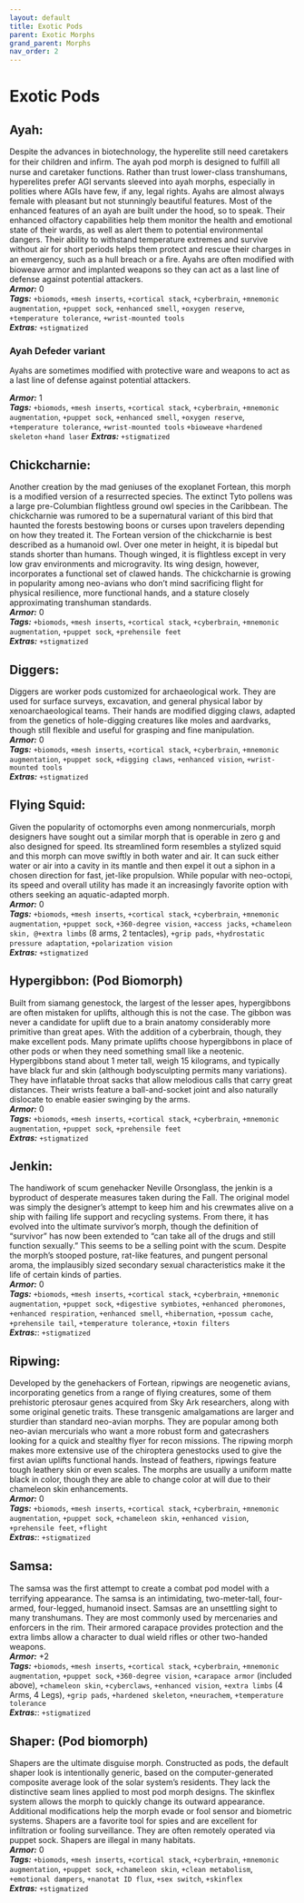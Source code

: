 ```yaml
---
layout: default
title: Exotic Pods
parent: Exotic Morphs
grand_parent: Morphs
nav_order: 2
---
```


# Exotic Pods

## Ayah:

Despite the advances in biotechnology, the hyperelite still need caretakers for their children and inﬁrm. The ayah pod morph is designed to fulfill all nurse and caretaker functions. Rather than trust lower-class transhumans, hyperelites prefer AGI servants sleeved into ayah morphs, especially in polities where AGIs have few, if any, legal rights. Ayahs are almost always female with pleasant but not stunningly beautiful features. Most of the enhanced features of an ayah are built under the hood, so to speak. Their enhanced olfactory capabilities help them monitor the health and emotional state of their wards, as well as alert them to potential environmental dangers. Their ability to withstand temperature extremes and survive without air for short periods helps them protect and rescue their charges in an emergency, such as a hull breach or a ﬁre. Ayahs are often modified with bioweave armor and implanted weapons so they can act as a last line of defense against potential attackers.  
**_Armor:_** 0  
**_Tags:_** `+biomods`, `+mesh inserts`, `+cortical stack`, `+cyberbrain`, `+mnemonic augmentation`, `+puppet sock`, `+enhanced smell`, `+oxygen reserve`, `+temperature tolerance`, `+wrist-mounted tools`  
**_Extras:_** `+stigmatized`

### Ayah Defeder variant

Ayahs are sometimes modified with protective ware and weapons to act as a last line of defense against potential attackers.

**_Armor:_** 1  
**_Tags:_** `+biomods`, `+mesh inserts`, `+cortical stack`, `+cyberbrain`, `+mnemonic augmentation`, `+puppet sock`, `+enhanced smell`, `+oxygen reserve`, `+temperature tolerance`, `+wrist-mounted tools` `+bioweave` `+hardened skeleton` `+hand laser`
**_Extras:_** `+stigmatized`

## Chickcharnie:

Another creation by the mad geniuses of the exoplanet Fortean, this morph is a modified version of a resurrected species. The extinct Tyto pollens was a large pre-Columbian flightless ground owl species in the Caribbean. The chickcharnie was rumored to be a supernatural variant of this bird that haunted the forests bestowing boons or curses upon travelers depending on how they treated it. The Fortean version of the chickcharnie is best described as a humanoid owl. Over one meter in height, it is bipedal but stands shorter than humans. Though winged, it is flightless except in very low grav environments and microgravity. Its wing design, however, incorporates a functional set of clawed hands. The chickcharnie is growing in popularity among neo-avians who don’t mind sacrificing flight for physical resilience, more functional hands, and a stature closely approximating transhuman standards.  
**_Armor:_** 0  
**_Tags:_** `+biomods`, `+mesh inserts`, `+cortical stack`, `+cyberbrain`, `+mnemonic augmentation`, `+puppet sock`, `+prehensile feet`  
**_Extras:_** `+stigmatized`

## Diggers:

Diggers are worker pods customized for archaeological work. They are used for surface surveys, excavation, and general physical labor by xenoarchaeological teams. Their hands are modified digging claws, adapted from the genetics of hole-digging creatures like moles and aardvarks, though still flexible and useful for grasping and fine manipulation.  
**_Armor:_** 0  
**_Tags:_** `+biomods`, `+mesh inserts`, `+cortical stack`, `+cyberbrain`, `+mnemonic augmentation`, `+puppet sock`, `+digging claws`, `+enhanced vision`, `+wrist-mounted tools`  
**_Extras:_** `+stigmatized`

## Flying Squid:

Given the popularity of octomorphs even among nonmercurials, morph designers have sought out a similar morph that is operable in zero g and also designed for speed. Its streamlined form resembles a stylized squid and this morph can move swiftly in both water and air. It can suck either water or air into a cavity in its mantle and then expel it out a siphon in a chosen direction for fast, jet-like propulsion. While popular with neo-octopi, its speed and overall utility has made it an increasingly favorite option with others seeking an aquatic-adapted morph.  
**_Armor:_** 0  
**_Tags:_** `+biomods`, `+mesh inserts`, `+cortical stack`, `+cyberbrain`, `+mnemonic augmentation`, `+puppet sock`, `+360-degree vision`, `+access jacks`, `+chameleon skin, @+extra limbs` (8 arms, 2 tentacles), `+grip pads`, `+hydrostatic pressure adaptation`, `+polarization vision`  
**_Extras:_** `+stigmatized`

## Hypergibbon: (Pod Biomorph)

Built from siamang genestock, the largest of the lesser apes, hypergibbons are often mistaken for uplifts, although this is not the case. The gibbon was never a candidate for uplift due to a brain anatomy considerably more primitive than great apes. With the addition of a cyberbrain, though, they make excellent pods. Many primate uplifts choose hypergibbons in place of other pods or when they need something small like a neotenic. Hypergibbons stand about 1 meter tall, weigh 15 kilograms, and typically have black fur and skin (although bodysculpting permits many variations). They have inflatable throat sacks that allow melodious calls that carry great distances. Their wrists feature a ball-and-socket joint and also naturally dislocate to enable easier swinging by the arms.  
**_Armor:_** 0  
**_Tags:_** `+biomods`, `+mesh inserts`, `+cortical stack`, `+cyberbrain`, `+mnemonic augmentation`, `+puppet sock`, `+prehensile feet`  
**_Extras:_** `+stigmatized`

## Jenkin:

The handiwork of scum genehacker Neville Orsonglass, the jenkin is a byproduct of desperate measures taken during the Fall. The original model was simply the designer’s attempt to keep him and his crewmates alive on a ship with failing life support and recycling systems. From there, it has evolved into the ultimate survivor’s morph, though the definition of “survivor” has now been extended to “can take all of the drugs and still function sexually.” This seems to be a selling point with the scum. Despite the morph’s stooped posture, rat-like features, and pungent personal aroma, the implausibly sized secondary sexual characteristics make it the life of certain kinds of parties.  
**_Armor:_** 0  
**_Tags:_** `+biomods`, `+mesh inserts`, `+cortical stack`, `+cyberbrain`, `+mnemonic augmentation`, `+puppet sock`, `+digestive symbiotes`, `+enhanced pheromones`, `+enhanced respiration`, `+enhanced smell`, `+hibernation`, `+possum cache`, `+prehensile tail`, `+temperature tolerance`, `+toxin filters`  
**_Extras:_**: `+stigmatized`

## Ripwing:

Developed by the genehackers of Fortean, ripwings are neogenetic avians, incorporating genetics from a range of flying creatures, some of them prehistoric pterosaur genes acquired from Sky Ark researchers, along with some original genetic traits. These transgenic amalgamations are larger and sturdier than standard neo-avian morphs. They are popular among both neo-avian mercurials who want a more robust form and gatecrashers looking for a quick and stealthy flyer for recon missions. The ripwing morph makes more extensive use of the chiroptera genestocks used to give the first avian uplifts functional hands. Instead of feathers, ripwings feature tough leathery skin or even scales. The morphs are usually a uniform matte black in color, though they are able to change color at will due to their chameleon skin enhancements.  
**_Armor:_** 0  
**_Tags:_** `+biomods`, `+mesh inserts`, `+cortical stack`, `+cyberbrain`, `+mnemonic augmentation`, `+puppet sock`, `+chameleon skin`, `+enhanced vision`, `+prehensile feet`, `+flight`  
**_Extras:_**: `+stigmatized`

## Samsa:

The samsa was the ﬁrst attempt to create a combat pod model with a terrifying appearance. The samsa is an intimidating, two-meter-tall, four-armed, four-legged, humanoid insect. Samsas are an unsettling sight to many transhumans. They are most commonly used by mercenaries and enforcers in the rim. Their armored carapace provides protection and the extra limbs allow a character to dual wield rifles or other two-handed weapons.  
**_Armor:_** +2  
**_Tags:_** `+biomods`, `+mesh inserts`, `+cortical stack`, `+cyberbrain`, `+mnemonic augmentation`, `+puppet sock`, `+360-degree vision`, `+carapace armor` (included above), `+chameleon skin`, `+cyberclaws`, `+enhanced vision`, `+extra limbs` (4 Arms, 4 Legs), `+grip pads`, `+hardened skeleton`, `+neurachem`, `+temperature tolerance`  
**_Extras:_**: `+stigmatized`

## Shaper: (Pod biomorph)

Shapers are the ultimate disguise morph. Constructed as pods, the default shaper look is intentionally generic, based on the computer-generated composite average look of the solar system’s residents. They lack the distinctive seam lines applied to most pod morph designs. The skinflex system allows the morph to quickly change its outward appearance. Additional modifications help the morph evade or fool sensor and biometric systems. Shapers are a favorite tool for spies and are excellent for infiltration or fooling surveillance. They are often remotely operated via puppet sock. Shapers are illegal in many habitats.  
**_Armor:_** 0  
**_Tags:_** `+biomods`, `+mesh inserts`, `+cortical stack`, `+cyberbrain`, `+mnemonic augmentation`, `+puppet sock`, `+chameleon skin`, `+clean metabolism`, `+emotional dampers`, `+nanotat ID flux`, `+sex switch`, `+skinflex`  
**_Extras:_** `+stigmatized`
